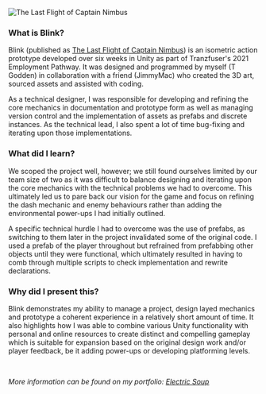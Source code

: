 ![The Last Flight of Captain Nimbus](https://img.itch.zone/aW1hZ2UvMTExNzI3My82NDU4OTgwLnBuZw==/original/RkM%2FNb.png)

### What is Blink?

Blink (published as [The Last Flight of Captain Nimbus](https://glitterbeard.itch.io/the-last-flight-of-captain-nimbus)) is an isometric action prototype developed over six weeks in Unity as part of Tranzfuser's 2021 Employment Pathway. It was designed and programmed by myself (T Godden) in collaboration with a friend (JimmyMac) who created the 3D art, sourced assets and assisted with coding.

As a technical designer, I was responsible for developing and refining the core mechanics in documentation and prototype form as well as managing version control and the implementation of assets as prefabs and discrete instances. As the technical lead, I also spent a lot of time bug-fixing and iterating upon those implementations.

### What did I learn?

We scoped the project well, however; we still found ourselves limited by our team size of two as it was difficult to balance designing and iterating upon the core mechanics with the technical problems we had to overcome. This ultimately led us to pare back our vision for the game and focus on refining the dash mechanic and enemy behaviours rather than adding the environmental power-ups I had initially outlined.

A specific technical hurdle I had to overcome was the use of prefabs, as switching to them later in the project invalidated some of the original code. I used a prefab of the player throughout but refrained from prefabbing other objects until they were functional, which ultimately resulted in having to comb through multiple scripts to check implementation and rewrite declarations.

### Why did I present this?

Blink demonstrates my ability to manage a project, design layed mechanics and prototype a coherent experience in a relatively short amount of time. It also highlights how I was able to combine various Unity functionality with personal and online resources to create distinct and compelling gameplay which is suitable for expansion based on the original design work and/or player feedback, be it adding power-ups or developing platforming levels.

<br>

*More information can be found on my portfolio: [Electric Soup](https://electricsoup.com/the-last-flight-of-captain-nimbus)*
